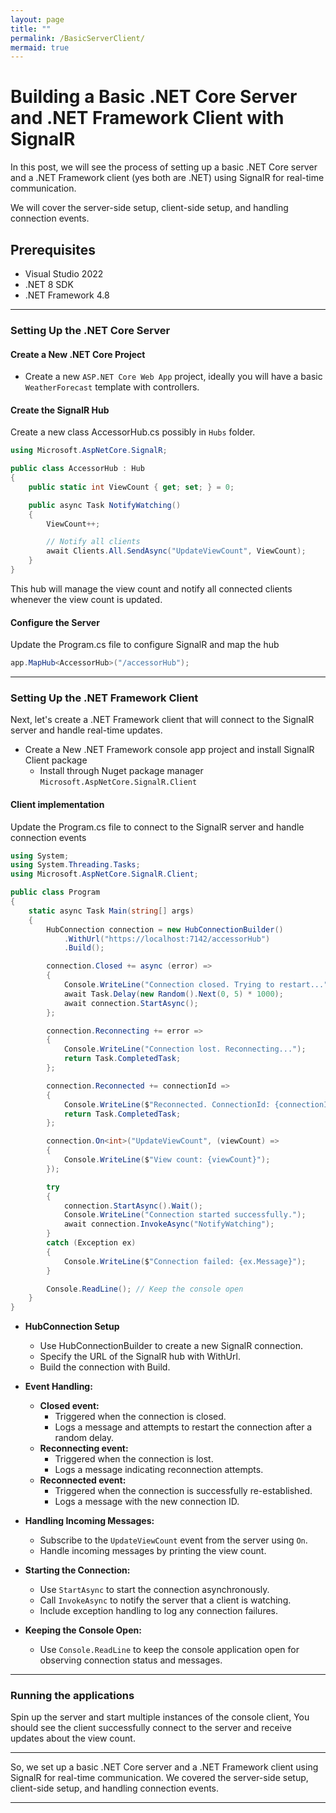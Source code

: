 ```yaml
---
layout: page
title: ""
permalink: /BasicServerClient/
mermaid: true
---
```


# Building a Basic .NET Core Server and .NET Framework Client with SignalR

In this post, we will see the process of setting up a basic .NET Core server and a .NET Framework client (yes both are .NET) using SignalR for real-time communication. 

We will cover the server-side setup, client-side setup, and handling connection events.

## Prerequisites

- Visual Studio 2022
- .NET 8 SDK
- .NET Framework 4.8

---

### Setting Up the .NET Core Server

#### Create a New .NET Core Project
- Create a new `ASP.NET Core Web App` project, ideally you will have a basic `WeatherForecast` template with controllers. 

#### Create the SignalR Hub

Create a new class AccessorHub.cs possibly in `Hubs` folder.

```C#
using Microsoft.AspNetCore.SignalR;

public class AccessorHub : Hub
{
    public static int ViewCount { get; set; } = 0;

    public async Task NotifyWatching()
    {
        ViewCount++;

        // Notify all clients
        await Clients.All.SendAsync("UpdateViewCount", ViewCount);
    }
}

```
This hub will manage the view count and notify all connected clients whenever the view count is updated.

#### Configure the Server

Update the Program.cs file to configure SignalR and map the hub

```C#
app.MapHub<AccessorHub>("/accessorHub");
```
---

### Setting Up the .NET Framework Client

Next, let's create a .NET Framework client that will connect to the SignalR server and handle real-time updates.

- Create a New .NET Framework console app project and install SignalR Client package
    - Install through Nuget package manager `Microsoft.AspNetCore.SignalR.Client`

#### Client implementation

Update the Program.cs file to connect to the SignalR server and handle connection events

```C#
using System;
using System.Threading.Tasks;
using Microsoft.AspNetCore.SignalR.Client;

public class Program
{
    static async Task Main(string[] args)
    {
        HubConnection connection = new HubConnectionBuilder()
            .WithUrl("https://localhost:7142/accessorHub")
            .Build();

        connection.Closed += async (error) =>
        {
            Console.WriteLine("Connection closed. Trying to restart...");
            await Task.Delay(new Random().Next(0, 5) * 1000);
            await connection.StartAsync();
        };

        connection.Reconnecting += error =>
        {
            Console.WriteLine("Connection lost. Reconnecting...");
            return Task.CompletedTask;
        };

        connection.Reconnected += connectionId =>
        {
            Console.WriteLine($"Reconnected. ConnectionId: {connectionId}");
            return Task.CompletedTask;
        };

        connection.On<int>("UpdateViewCount", (viewCount) =>
        {
            Console.WriteLine($"View count: {viewCount}");
        });

        try
        {
            connection.StartAsync().Wait();
            Console.WriteLine("Connection started successfully.");
            await connection.InvokeAsync("NotifyWatching");
        }
        catch (Exception ex)
        {
            Console.WriteLine($"Connection failed: {ex.Message}");
        }

        Console.ReadLine(); // Keep the console open
    }
}
```
- **HubConnection Setup**
    - Use HubConnectionBuilder to create a new SignalR connection.
    - Specify the URL of the SignalR hub with WithUrl.
    - Build the connection with Build.

- **Event Handling:**
    - **Closed event:**
        - Triggered when the connection is closed.
        - Logs a message and attempts to restart the connection after a random delay.
    - **Reconnecting event:**
        - Triggered when the connection is lost.
        - Logs a message indicating reconnection attempts.
    - **Reconnected event:**
        - Triggered when the connection is successfully re-established.
        - Logs a message with the new connection ID.
- **Handling Incoming Messages:**
    - Subscribe to the `UpdateViewCount` event from the server using `On`.
    - Handle incoming messages by printing the view count.
- **Starting the Connection:**
    - Use `StartAsync` to start the connection asynchronously.
    - Call `InvokeAsync` to notify the server that a client is watching.
    - Include exception handling to log any connection failures.
- **Keeping the Console Open:**
    - Use `Console.ReadLine` to keep the console application open for observing connection status and messages.

---

### Running the applications 

Spin up the server and start multiple instances of the console client, You should see the client successfully connect to the server and receive updates about the view count.

--- 

So, we set up a basic .NET Core server and a .NET Framework client using SignalR for real-time communication. We covered the server-side setup, client-side setup, and handling connection events.

---